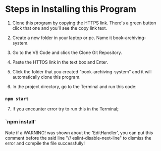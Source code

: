 # Steps in Installing this Program


1. Clone this program by copying the HTTPS link. There's a green button click that one and you'll see the copy link text.

2. Create a new folder in your laptop or pc. Name it book-archiving-system.

3. Go to the VS Code and click the Clone Git Repository.

4. Paste the HTTOS link in the text box and Enter.

5. Click the folder that you created "book-archiving-system" and it will automatically clone this program.

6. In the project directory, go to the Terminal and run this code:

### `npm start`

7. If you encounter error try to run this in the Terminal;

### `npm install'


Note if a WARNING! was shown about the 'EditHandler', you can put this comment before the said line 
"// eslint-disable-next-line" to dismiss the error and compile the file successfully!
